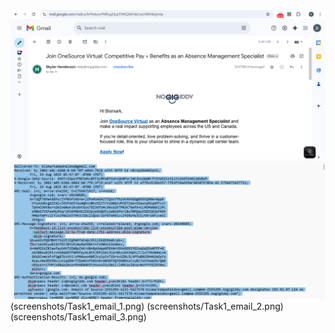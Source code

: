 


![Email Header Analysis](Screenshots/task1_email_1.png)
![SPF/DMARC Pass](screenshots/Task1_email_2.png)
(screenshots/Task1_email_1.png)
(screenshots/Task1_email_2.png)
(screenshots/Task1_email_3.png)

